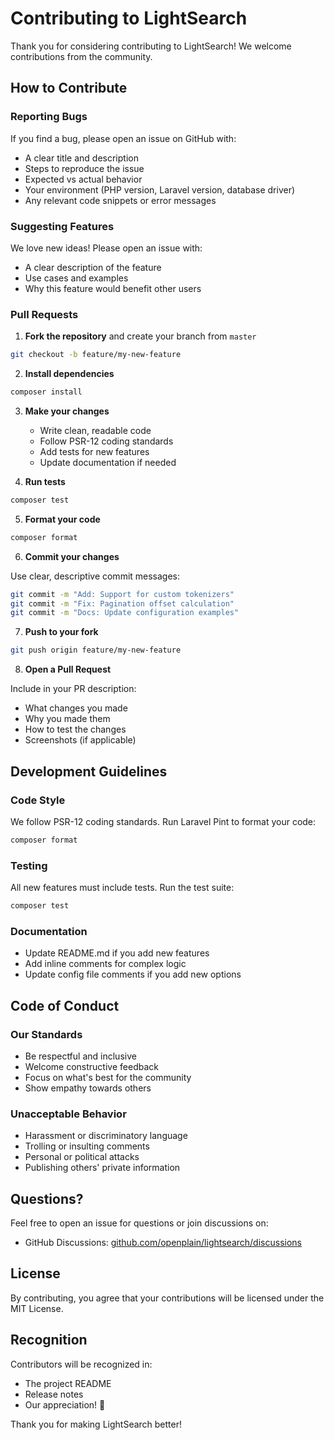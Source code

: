 # Contributing to LightSearch

Thank you for considering contributing to LightSearch! We welcome contributions from the community.

## How to Contribute

### Reporting Bugs

If you find a bug, please open an issue on GitHub with:

- A clear title and description
- Steps to reproduce the issue
- Expected vs actual behavior
- Your environment (PHP version, Laravel version, database driver)
- Any relevant code snippets or error messages

### Suggesting Features

We love new ideas! Please open an issue with:

- A clear description of the feature
- Use cases and examples
- Why this feature would benefit other users

### Pull Requests

1. **Fork the repository** and create your branch from `master`

```bash
git checkout -b feature/my-new-feature
```

2. **Install dependencies**

```bash
composer install
```

3. **Make your changes**
   - Write clean, readable code
   - Follow PSR-12 coding standards
   - Add tests for new features
   - Update documentation if needed

4. **Run tests**

```bash
composer test
```

5. **Format your code**

```bash
composer format
```

6. **Commit your changes**

Use clear, descriptive commit messages:

```bash
git commit -m "Add: Support for custom tokenizers"
git commit -m "Fix: Pagination offset calculation"
git commit -m "Docs: Update configuration examples"
```

7. **Push to your fork**

```bash
git push origin feature/my-new-feature
```

8. **Open a Pull Request**

Include in your PR description:
- What changes you made
- Why you made them
- How to test the changes
- Screenshots (if applicable)

## Development Guidelines

### Code Style

We follow PSR-12 coding standards. Run Laravel Pint to format your code:

```bash
composer format
```

### Testing

All new features must include tests. Run the test suite:

```bash
composer test
```

### Documentation

- Update README.md if you add new features
- Add inline comments for complex logic
- Update config file comments if you add new options

## Code of Conduct

### Our Standards

- Be respectful and inclusive
- Welcome constructive feedback
- Focus on what's best for the community
- Show empathy towards others

### Unacceptable Behavior

- Harassment or discriminatory language
- Trolling or insulting comments
- Personal or political attacks
- Publishing others' private information

## Questions?

Feel free to open an issue for questions or join discussions on:

- GitHub Discussions: [github.com/openplain/lightsearch/discussions](https://github.com/openplain/lightsearch/discussions)

## License

By contributing, you agree that your contributions will be licensed under the MIT License.

## Recognition

Contributors will be recognized in:
- The project README
- Release notes
- Our appreciation! 🎉

Thank you for making LightSearch better!
